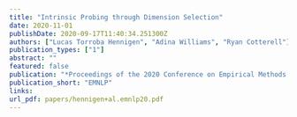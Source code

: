 ```yaml
---
title: "Intrinsic Probing through Dimension Selection"
date: 2020-11-01
publishDate: 2020-09-17T11:40:34.251300Z
authors: ["Lucas Torroba Hennigen", "Adina Williams", "Ryan Cotterell"]
publication_types: ["1"]
abstract: ""
featured: false
publication: "*Proceedings of the 2020 Conference on Empirical Methods in Natural Language Processing and the 9th International Joint Conference on Natural Language Processing*"
publication_short: "EMNLP"
links:
url_pdf: papers/hennigen+al.emnlp20.pdf
---
```


